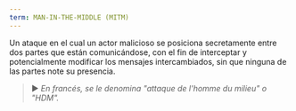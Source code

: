 ```yaml
---
term: MAN-IN-THE-MIDDLE (MITM)
---
```


Un ataque en el cual un actor malicioso se posiciona secretamente entre dos partes que están comunicándose, con el fin de interceptar y potencialmente modificar los mensajes intercambiados, sin que ninguna de las partes note su presencia.

> ► *En francés, se le denomina "attaque de l'homme du milieu" o "HDM".*